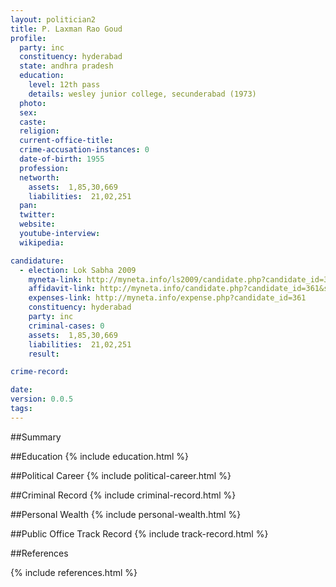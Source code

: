 ```yaml
---
layout: politician2
title: P. Laxman Rao Goud
profile: 
  party: inc
  constituency: hyderabad
  state: andhra pradesh
  education: 
    level: 12th pass
    details: wesley junior college, secunderabad (1973)
  photo: 
  sex: 
  caste: 
  religion: 
  current-office-title: 
  crime-accusation-instances: 0
  date-of-birth: 1955
  profession: 
  networth: 
    assets:  1,85,30,669
    liabilities:  21,02,251
  pan: 
  twitter: 
  website: 
  youtube-interview: 
  wikipedia: 

candidature: 
  - election: Lok Sabha 2009
    myneta-link: http://myneta.info/ls2009/candidate.php?candidate_id=361
    affidavit-link: http://myneta.info/candidate.php?candidate_id=361&scan=original
    expenses-link: http://myneta.info/expense.php?candidate_id=361
    constituency: hyderabad 
    party: inc
    criminal-cases: 0
    assets:  1,85,30,669
    liabilities:  21,02,251
    result:  

crime-record: 

date: 
version: 0.0.5
tags: 
---
```

##Summary


##Education
{% include education.html %}


##Political Career
{% include political-career.html %}


##Criminal Record
{% include criminal-record.html %}


##Personal Wealth
{% include personal-wealth.html %}


##Public Office Track Record
{% include track-record.html %}


##References


{% include references.html %}